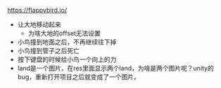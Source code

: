https://flappybird.io/

* 让大地移动起来
  * 为啥大地的offset无法设置
* 小鸟撞到地面之后，不再继续往下掉
* 小鸟撞到管子之后死亡
* 按下键盘的时候给小鸟一个向上的力
* land是一个图片，在res里面显示两个land，为啥是两个图片呢？unity的bug，重新打开项目之后就变成了一个图片。
